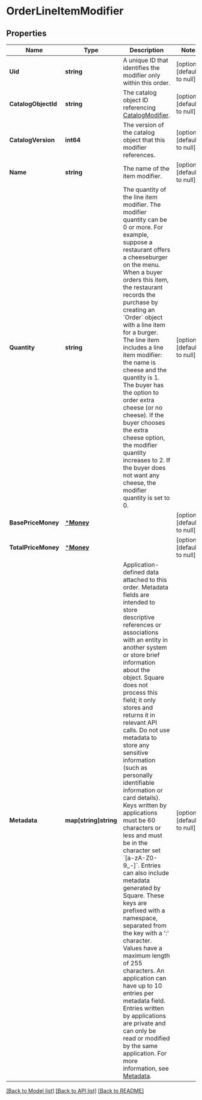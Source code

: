 # OrderLineItemModifier

## Properties
Name | Type | Description | Notes
------------ | ------------- | ------------- | -------------
**Uid** | **string** | A unique ID that identifies the modifier only within this order. | [optional] [default to null]
**CatalogObjectId** | **string** | The catalog object ID referencing [CatalogModifier](entity:CatalogModifier). | [optional] [default to null]
**CatalogVersion** | **int64** | The version of the catalog object that this modifier references. | [optional] [default to null]
**Name** | **string** | The name of the item modifier. | [optional] [default to null]
**Quantity** | **string** | The quantity of the line item modifier. The modifier quantity can be 0 or more.  For example, suppose a restaurant offers a cheeseburger on the menu. When a buyer orders  this item, the restaurant records the purchase by creating an &#x60;Order&#x60; object with a line item  for a burger. The line item includes a line item modifier: the name is cheese and the quantity  is 1. The buyer has the option to order extra cheese (or no cheese). If the buyer chooses  the extra cheese option, the modifier quantity increases to 2. If the buyer does not want  any cheese, the modifier quantity is set to 0. | [optional] [default to null]
**BasePriceMoney** | [***Money**](Money.md) |  | [optional] [default to null]
**TotalPriceMoney** | [***Money**](Money.md) |  | [optional] [default to null]
**Metadata** | **map[string]string** | Application-defined data attached to this order. Metadata fields are intended to store descriptive references or associations with an entity in another system or store brief information about the object. Square does not process this field; it only stores and returns it in relevant API calls. Do not use metadata to store any sensitive information (such as personally identifiable information or card details).  Keys written by applications must be 60 characters or less and must be in the character set &#x60;[a-zA-Z0-9_-]&#x60;. Entries can also include metadata generated by Square. These keys are prefixed with a namespace, separated from the key with a &#x27;:&#x27; character.  Values have a maximum length of 255 characters.  An application can have up to 10 entries per metadata field.  Entries written by applications are private and can only be read or modified by the same application.  For more information, see  [Metadata](https://developer.squareup.com/docs/build-basics/metadata). | [optional] [default to null]

[[Back to Model list]](../README.md#documentation-for-models) [[Back to API list]](../README.md#documentation-for-api-endpoints) [[Back to README]](../README.md)


